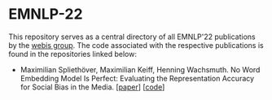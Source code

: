 # EMNLP-22

This repository serves as a central directory of all EMNLP'22 publications by the [webis group](https://webis.de). The code associated with the respective publications is found in the repositories linked below:

* Maximilian Spliethöver, Maximilian Keiff, Henning Wachsmuth. No Word Embedding Model Is Perfect: Evaluating the Representation Accuracy for Social Bias in the Media. [[paper](https://aclanthology.org/2022.findings-emnlp.152/)] [[code](https://github.com/webis-de/emnlp22-social-bias-representation-accuracy)]
